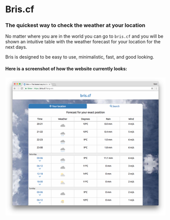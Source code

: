# Bris.cf
### The quickest way to check the weather at your location

No matter where you are in the world you can go to `bris.cf` and you will be shown an intuitive table with the weather forecast for your location for the next days.

Bris is designed to be easy to use, minimalistic, fast, and good looking.

#### Here is a screenshot of how the website currently looks:
![alt text](src/img/screenshot.png?raw=true "Screenshot")
